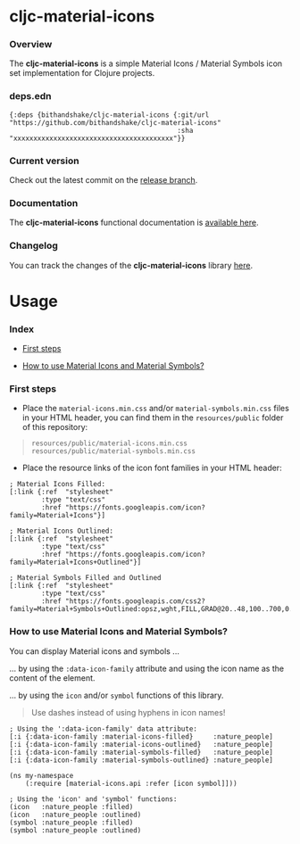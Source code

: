 
# cljc-material-icons

### Overview

The <strong>cljc-material-icons</strong> is a simple Material Icons / Material Symbols
icon set implementation for Clojure projects.

### deps.edn

```
{:deps {bithandshake/cljc-material-icons {:git/url "https://github.com/bithandshake/cljc-material-icons"
                                          :sha     "xxxxxxxxxxxxxxxxxxxxxxxxxxxxxxxxxxxxxxxx"}}
```

### Current version

Check out the latest commit on the [release branch](https://github.com/bithandshake/cljc-material-icons/tree/release).

### Documentation

The <strong>cljc-material-icons</strong> functional documentation is [available here](documentation/COVER.md).

### Changelog

You can track the changes of the <strong>cljc-material-icons</strong> library [here](CHANGES.md).

# Usage

### Index

- [First steps](#first-steps)

- [How to use Material Icons and Material Symbols?](#how-to-use-material-icons-and-material-symbols)

### First steps

- Place the `material-icons.min.css` and/or `material-symbols.min.css` files in your
  HTML header, you can find them in the `resources/public` folder of this repository:

> `resources/public/material-icons.min.css`
  `resources/public/material-symbols.min.css`

- Place the resource links of the icon font families in your HTML header:

```
; Material Icons Filled:
[:link {:ref  "stylesheet"
        :type "text/css"
        :href "https://fonts.googleapis.com/icon?family=Material+Icons"}]

; Material Icons Outlined:        
[:link {:ref  "stylesheet"
        :type "text/css"
        :href "https://fonts.googleapis.com/icon?family=Material+Icons+Outlined"}]

; Material Symbols Filled and Outlined
[:link {:ref  "stylesheet"
        :type "text/css"
        :href "https://fonts.googleapis.com/css2?family=Material+Symbols+Outlined:opsz,wght,FILL,GRAD@20..48,100..700,0..1,-50..200"}]

```

### How to use Material Icons and Material Symbols?

You can display Material icons and symbols ...

... by using the `:data-icon-family` attribute and using the icon name as the content of the element.

... by using the `icon` and/or `symbol` functions of this library.

> Use dashes instead of using hyphens in icon names!

```
; Using the ':data-icon-family' data attribute:
[:i {:data-icon-family :material-icons-filled}     :nature_people]
[:i {:data-icon-family :material-icons-outlined}   :nature_people]
[:i {:data-icon-family :material-symbols-filled}   :nature_people]
[:i {:data-icon-family :material-symbols-outlined} :nature_people]
```

```
(ns my-namespace
    (:require [material-icons.api :refer [icon symbol]]))

; Using the 'icon' and 'symbol' functions:
(icon   :nature_people :filled)
(icon   :nature_people :outlined)
(symbol :nature_people :filled)
(symbol :nature_people :outlined)
```
